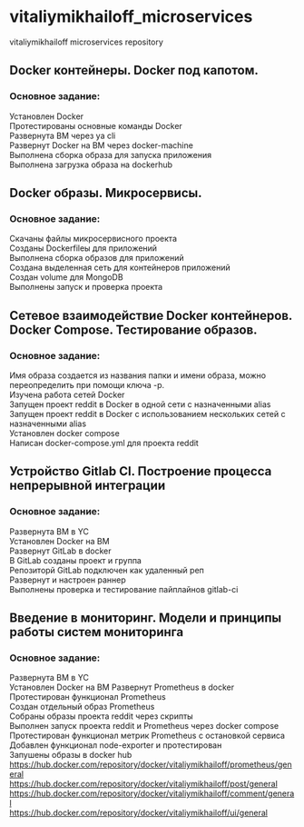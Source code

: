 # vitaliymikhailoff_microservices  
vitaliymikhailoff microservices repository  

## Docker контейнеры. Docker под капотом.  

### Основное задание:  
Установлен Docker  
Протестированы основные команды Docker  
Развернута ВМ через ya cli  
Развернут Docker на ВМ через docker-machine  
Выполнена сборка образа для запуска приложения  
Выполнена загрузка образа на dockerhub  

## Docker образы. Микросервисы.  

### Основное задание:  
Скачаны файлы микросервисного проекта  
Созданы Dockerfileы для приложений  
Выполнена сборка образов для приложений  
Создана выделенная сеть для контейнеров приложений  
Создан volume для MongoDB  
Выполнены запуск и проверка проекта  

## Сетевое взаимодействие Docker контейнеров. Docker Compose. Тестирование образов.  

### Основное задание:  
Имя образа создается из названия папки и имени образа, можно переопределить при помощи ключа -p.  
Изучена работа сетей Docker  
Запущен проект reddit в Docker в одной сети с назначенными alias  
Запущен проект reddit в Docker с использованием нескольких сетей с назначенными alias  
Установлен docker compose  
Написан docker-compose.yml для проекта reddit  

## Устройство Gitlab CI. Построение процесса непрерывной интеграции  

### Основное задание:  
Развернута ВМ в YC  
Установлен Docker на ВМ  
Развернут GitLab в docker  
В GitLab созданы проект и группа  
Репозиторй GitLab подключен как удаленный реп  
Развернут и настроен раннер  
Выполнены проверка и тестирование пайплайнов gitlab-ci  

## Введение в мониторинг. Модели и принципы работы систем мониторинга  

### Основное задание:  
Развернута ВМ в YC  
Установлен Docker на ВМ 
Развернут Prometheus в docker  
Протестирован функционал Prometheus  
Создан отдельный образ Prometheus  
Собраны образы проекта reddit через скрипты  
Выполнен запуск проекта reddit и Prometheus через docker compose  
Протестирован функционал метрик Prometheus с остановкой сервиса  
Добавлен функционал node-exporter и протестирован  
Запушены образы в docker hub  
https://hub.docker.com/repository/docker/vitaliymikhailoff/prometheus/general  
https://hub.docker.com/repository/docker/vitaliymikhailoff/post/general  
https://hub.docker.com/repository/docker/vitaliymikhailoff/comment/general  
https://hub.docker.com/repository/docker/vitaliymikhailoff/ui/general  
